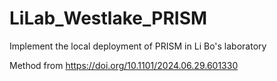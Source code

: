 # LiLab_Westlake_PRISM
Implement the local deployment of PRISM in Li Bo's laboratory 

Method from <Color-barcoded Super-multiplex RNA FISH in Three-dimensional Tissues through Single-round Imaging> 
https://doi.org/10.1101/2024.06.29.601330
